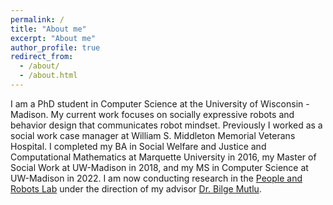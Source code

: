 ```yaml
---
permalink: /
title: "About me"
excerpt: "About me"
author_profile: true
redirect_from: 
  - /about/
  - /about.html
---
```


I am a PhD student in Computer Science at the University of Wisconsin - Madison. My current work focuses on socially expressive robots and behavior design that communicates robot mindset. Previously I worked as a social work case manager at William S. Middleton Memorial Veterans Hospital. I completed my BA in Social Welfare and Justice and Computational Mathematics at Marquette University in 2016, my Master of Social Work at UW-Madison in 2018, and my MS in Computer Science at UW-Madison in 2022. I am now conducting research in the [People and Robots Lab](https://peopleandrobots.wisc.edu/) under the direction of my advisor [Dr. Bilge Mutlu](http://bilgemutlu.com/).

